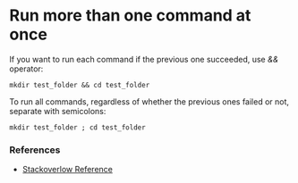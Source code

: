 # Run more than one command at once

If you want to run each command if the previous one succeeded, use *&&* operator:

```
mkdir test_folder && cd test_folder
```

To run all commands, regardless of whether the previous ones failed or not,  separate with semicolons:

```
mkdir test_folder ; cd test_folder
```

### References

- [Stackoverlow Reference](https://stackoverflow.com/questions/13077241/execute-combine-multiple-linux-commands-in-one-line)

